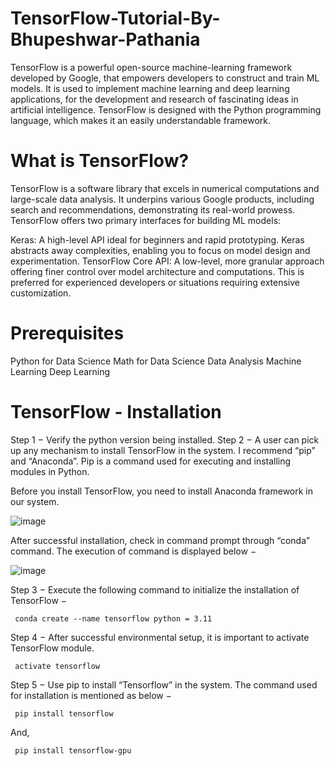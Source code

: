 # TensorFlow-Tutorial-By-Bhupeshwar-Pathania

TensorFlow is a powerful open-source machine-learning framework developed by Google, that empowers developers to construct and train ML models. 
It is used to implement machine learning and deep learning applications, for the development and research of fascinating ideas in artificial intelligence. 
TensorFlow is designed with the Python programming language, which makes it an easily understandable framework.

# What is TensorFlow?

TensorFlow is a software library that excels in numerical computations and large-scale data analysis. It underpins various Google products, including search and recommendations, demonstrating its real-world prowess. TensorFlow offers two primary interfaces for building ML models:

Keras: A high-level API ideal for beginners and rapid prototyping. Keras abstracts away complexities, enabling you to focus on model design and experimentation.
TensorFlow Core API: A low-level, more granular approach offering finer control over model architecture and computations. This is preferred for experienced developers or situations requiring extensive customization.


# Prerequisites

Python for Data Science
Math for Data Science
Data Analysis
Machine Learning
Deep Learning

# TensorFlow - Installation

Step 1 − Verify the python version being installed.
Step 2 − A user can pick up any mechanism to install TensorFlow in the system. I recommend “pip” and “Anaconda”. 
Pip is a command used for executing and installing modules in Python.

Before you install TensorFlow, you need to install Anaconda framework in our system.

![image](https://github.com/user-attachments/assets/ec703e69-ec74-4dd1-8fe9-e074ce527d14)

After successful installation, check in command prompt through “conda” command. The execution of command is displayed below −

![image](https://github.com/user-attachments/assets/38a76832-ef19-44ee-b62c-564634cafa30)


Step 3 − Execute the following command to initialize the installation of TensorFlow −

<code> conda create --name tensorflow python = 3.11 </code>

Step 4 − After successful environmental setup, it is important to activate TensorFlow module.

<code> activate tensorflow </code>

Step 5 − Use pip to install “Tensorflow” in the system. The command used for installation is mentioned as below −

<code> pip install tensorflow </code>

And,

<code> pip install tensorflow-gpu </code>





